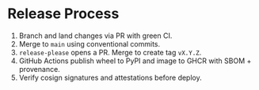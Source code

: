 # Release Process

1. Branch and land changes via PR with green CI.
2. Merge to `main` using conventional commits.
3. `release-please` opens a PR. Merge to create tag `vX.Y.Z`.
4. GitHub Actions publish wheel to PyPI and image to GHCR with SBOM + provenance.
5. Verify cosign signatures and attestations before deploy.
